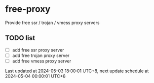 
# free-proxy
Provide free ssr / trojan / vmess proxy servers


## TODO list
- [ ] add free ssr proxy server
- [ ] add free trojan proxy server
- [ ] add free vmess proxy server

Last updated at 2024-05-03 18:00:01 UTC+8, next update schedule at 2024-05-04 00:00:01 UTC+8

